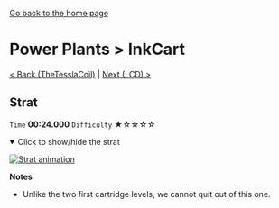 [Go back to the home page](https://github.com/Doublevil/scbspeedrun)

# Power Plants > InkCart

[< Back (TheTesslaCoil)](https://github.com/Doublevil/scbspeedrun/blob/main/levels/pp/TheTesslaCoil.md) | [Next (LCD) >](https://github.com/Doublevil/scbspeedrun/blob/main/levels/LCD/LCD.md)

## Strat

`Time` **00:24.000** `Difficulty` ★☆☆☆☆
<details open>
  <summary>Click to show/hide the strat</summary>

  [![Strat animation](https://github.com/Doublevil/scbspeedrun/blob/main/media/levels/pp/InkCart_Strat.webp)](https://github.com/Doublevil/scbspeedrun/blob/main/media/levels/pp/InkCart_Strat.mp4?raw=true)

  **Notes**
  - Unlike the two first cartridge levels, we cannot quit out of this one.
</details>
